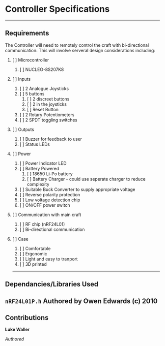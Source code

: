 # Controller Specifications
----
## Requirements
The Controller will need to remotely control the craft with bi-directional communication. This will involve serveral design considerations including:
1. [ ] Microcontroller
	1. [ ] NUCLEO-8S207K8
2. [ ] Inputs
	1. [ ] 2 Analogue Joysticks
	2. [ ] 5 buttons
		1. [ ] 2 discreet buttons
		2. [ ] 2 in the joysticks
		3. [ ] Reset Button
	3. [ ] 2 Rotary Potentiometers
	4. [ ] 2 SPDT toggling switches
3. [ ] Outputs
	1. [ ] Buzzer for feedback to user
	2. [ ] Status LEDs
4. [ ] Power
	1. [ ] Power Indicator LED
	2. [ ] Battery Powered
		1. [ ] 18650 Li-Po battery
		2. [ ] Battery Charger - could use seperate charger to reduce complexity
	3. [ ] Suitable Buck Converter to supply appropriate voltage
	4. [ ] Reverse polarity protection
	5. [ ] Low voltage detection chip
	6. [ ] ON/OFF power switch
5. [ ] Communication with main craft
	1. [ ] RF chip (nRF24L01)
	2. [ ] Bi-directional communication
6. [ ] Case
	1. [ ] Comfortable
	2. [ ] Ergonomic 
	3. [ ] Light and easy to tranport 
	4. [ ] 3D printed
	
	----
## Dependancies/Libraries Used

`nRF24L01P.h` Authored by Owen Edwards (c) 2010
----
## Contributions
**Luke Waller**

*Authored*

